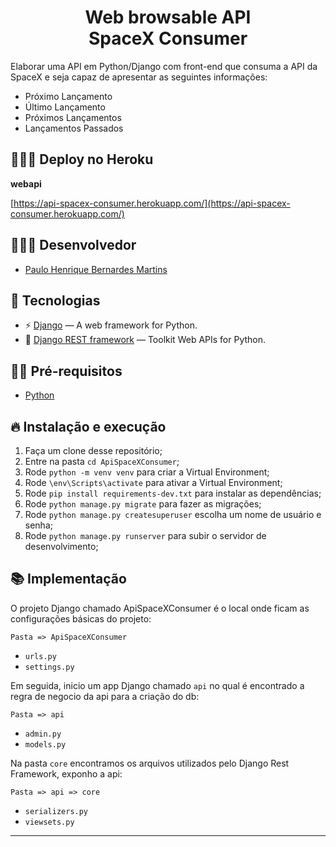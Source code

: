 <h1 align="center">
  Web browsable API <br> SpaceX Consumer
</h1>

Elaborar uma API em Python/Django com front-end que consuma a API da SpaceX e seja capaz de apresentar as seguintes informações:

- Próximo Lançamento
- Último Lançamento
- Próximos Lançamentos
- Lançamentos Passados

## 👨🏼‍💻 Deploy no Heroku
**webapi**

[https://api-spacex-consumer.herokuapp.com/](https://api-spacex-consumer.herokuapp.com/)

## 👨🏼‍💻 Desenvolvedor

- [Paulo Henrique Bernardes Martins](http://phdeveloper.com.br/)

## 🚀 Tecnologias

- ⚡ [Django](https://www.djangoproject.com/) — A web framework for Python.
- 💾 [Django REST framework](https://www.django-rest-framework.org/) — Toolkit Web APIs for Python.

## ✋🏻 Pré-requisitos

- [Python](https://www.python.org/)

## 🔥 Instalação e execução

1. Faça um clone desse repositório;
2. Entre na pasta `cd ApiSpaceXConsumer`;
3. Rode `python -m venv venv` para criar a Virtual Environment;
4. Rode `\env\Scripts\activate` para ativar a Virtual Environment;
5. Rode `pip install requirements-dev.txt` para instalar as dependências;
6. Rode `python manage.py migrate` para fazer as migrações;
8. Rode `python manage.py createsuperuser` escolha um nome de usuário e senha;
7. Rode `python manage.py runserver` para subir o servidor de desenvolvimento;

## 📚 Implementação

O projeto Django chamado ApiSpaceXConsumer é o local onde ficam as configurações básicas do projeto:

`Pasta => ApiSpaceXConsumer `
- `urls.py`
- `settings.py`

Em seguida, inicio um app Django chamado `api` no qual é encontrado a regra de negocio da api para a criação do db:

`Pasta => api `
- `admin.py` 
- `models.py`

Na pasta `core` encontramos os arquivos utilizados pelo Django Rest Framework, exponho a api:

`Pasta => api => core`
- `serializers.py` 
- `viewsets.py`

---